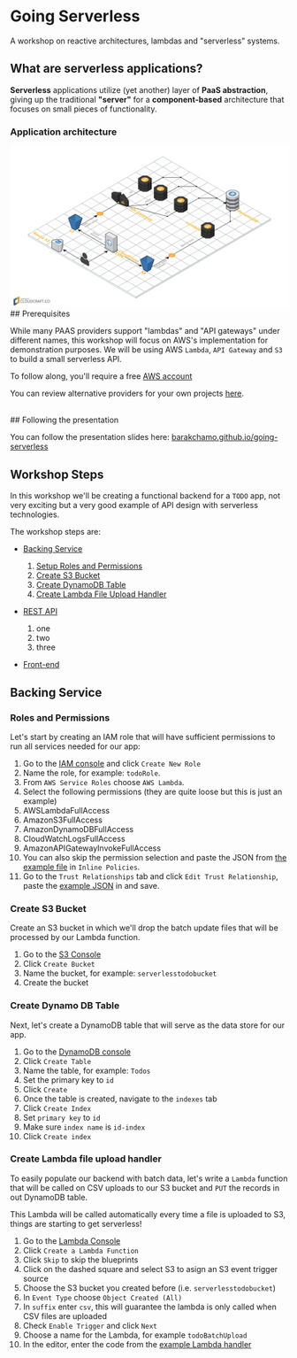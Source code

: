 # Going Serverless

A workshop on reactive architectures, lambdas and "serverless" systems.

## What are serverless applications?

<p><strong>Serverless</strong> applications utilize (yet another) layer of <strong>PaaS abstraction</strong>, giving up the traditional <strong>"server"</strong> for a <strong>component-based</strong> architecture that focuses on small pieces of functionality.</p>

### Application architecture
<img src="https://github.com/BarakChamo/going-serverless/blob/master/images/schema-grid.png?raw=true" />

<br>
## Prerequisites

While many PAAS providers support "lambdas" and "API gateways" under different names, this workshop will focus on AWS's implementation for demonstration purposes. We will be using AWS `Lambda`, `API Gateway` and `S3` to build a small serverless API.

To follow along, you'll require a free [AWS account](https://aws.amazon.com/free)

You can review alternative providers for your own projects [here]().

<br>
## Following the presentation

You can follow the presentation slides here: [barakchamo.github.io/going-serverless](https://barakchamo.github.io/going-serverless)


## Workshop Steps

In this workshop we'll be creating a functional backend for a `TODO` app, not very exciting but a very good example of API design with serverless technologies.

The workshop steps are:

- [Backing Service](#backing-service)
  1. [Setup Roles and Permissions](#roles-and-permissions)
  2. [Create S3 Bucket](#create-s3-bucket)
  3. [Create DynamoDB Table](#create-dynamo-db-table)
  4. [Create Lambda File Upload Handler](#create-lambda-file-upload-handler)

- [REST API](#rest-api)
  1. one
  2. two
  3. three

- [Front-end](#front-end)

## Backing Service

### Roles and Permissions

Let's start by creating an IAM role that will have sufficient permissions to run all services needed for our app:

1. Go to the [IAM console](https://console.aws.amazon.com/iam/home#roles) and click `Create New Role`
2. Name the role, for example: `todoRole`.
3. From `AWS Service Roles` choose `AWS Lambda`.
4. Select the following permissions (they are quite loose but this is just an example)
  1. AWSLambdaFullAccess
  2. AmazonS3FullAccess
  3. AmazonDynamoDBFullAccess
  4. CloudWatchLogsFullAccess
  5. AmazonAPIGatewayInvokeFullAccess
5. You can also skip the permission selection and paste the JSON from [the example file](./example/roles/policy.json) in `Inline Policies`.
6. Go to the `Trust Relationships` tab and click `Edit Trust Relationship`, paste the [example JSON](./example/roles/entities.json) in and save.


### Create S3 Bucket

Create an S3 bucket in which we'll drop the batch update files that will be processed by our Lambda function.

1. Go to the [S3 Console](https://console.aws.amazon.com/s3/home)
2. Click `Create Bucket`
3. Name the bucket, for example: `serverlesstodobucket`
4. Create the bucket

### Create Dynamo DB Table

Next, let's create a DynamoDB table that will serve as the data store for our app.

1. Go to the [DynamoDB console]()
2. Click `Create Table`
3. Name the table, for example: `Todos`
4. Set the primary key to `id`
5. Click `Create`
6. Once the table is created,  navigate to the `indexes` tab
7. Click `Create Index`
8. Set `primary key` to `id`
9. Make sure `index name` is `id-index`
10. Click `Create index`

### Create Lambda file upload handler

To easily populate our backend with batch data, let's write a `Lambda` function that will be called on CSV uploads to our S3 bucket and `PUT` the records in out DynamoDB table.

This Lambda will be called automatically every time a file is uploaded to S3, things are starting to get serverless!

1. Go to the [Lambda Console](https://console.aws.amazon.com/lambda/home?#/functions)
2. Click `Create a Lambda Function`
3. Click `Skip` to skip the blueprints
4. Click on the dashed square and select S3 to asign an S3 event trigger source
5. Choose the S3 bucket you created before (i.e. `serverlesstodobucket`)
6. In `Event Type` choose `Object Created (All)`
7. In `suffix` enter `csv`, this will guarantee the lambda is only called when CSV files are uploaded
8. Check `Enable Trigger` and click `Next`
9. Choose a name for the Lambda, for example `todoBatchUpload`
10. In the editor, enter the code from the [example Lambda handler](./example/backend/handler.js)
